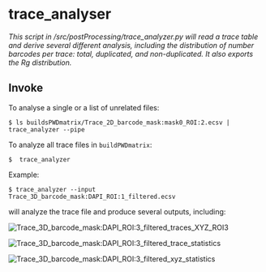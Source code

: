 # trace_analyser

*This script in /src/postProcessing/trace_analyzer.py will read a trace table and derive several different analysis, including the distribution of number barcodes per trace: total, duplicated, and non-duplicated. It also exports the Rg distribution.*

## Invoke


To analyse a single or a list of unrelated files:

```
$ ls buildsPWDmatrix/Trace_2D_barcode_mask:mask0_ROI:2.ecsv | trace_analyzer --pipe
```

To analyze all trace files in `buildPWDmatrix`:

```
$  trace_analyzer
```

Example: 

```
$ trace_analyzer --input Trace_3D_barcode_mask:DAPI_ROI:1_filtered.ecsv
```

will analyze the trace file and produce several outputs, including:


![Trace_3D_barcode_mask:DAPI_ROI:3_filtered_traces_XYZ_ROI3](https://github.com/marcnol/pyHiM/assets/341757/2b3f32f2-d9a6-41c8-98b7-372cc60a0439)

![Trace_3D_barcode_mask:DAPI_ROI:3_filtered_trace_statistics](https://github.com/marcnol/pyHiM/assets/341757/281cf895-d043-422c-a7c1-5fc7dcbbf857)

![Trace_3D_barcode_mask:DAPI_ROI:3_filtered_xyz_statistics](https://github.com/marcnol/pyHiM/assets/341757/c33e6a4b-0678-4f1e-b1cd-8834e0779560)
